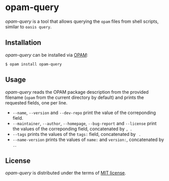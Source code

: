 opam-query
==========

_opam-query_ is a tool that allows querying the `opam` files from shell scripts,
similar to `oasis query`.

Installation
------------

_opam-query_ can be installed via [OPAM](https://opam.ocaml.org):

    $ opam install opam-query

Usage
-----

_opam-query_ reads the OPAM package description from the provided filename
(`opam` from the current directory by default) and prints the requested fields,
one per line.

  * `--name`, `--version` and `--dev-repo` print the value of the correponding field.
  * `--maintainer`, `--author`, `--homepage`, `--bug-report` and `--license` print
    the values of the correponding field, concatenated by <code>, </code>.
  * `--tags` prints the values of the `tags:` field, concatenated by ` `.
  * `--name-version` prints the values of `name:` and `version:`, concatenated by `.`.

License
-------

_opam-query_ is distributed under the terms of [MIT license](LICENSE.txt).
